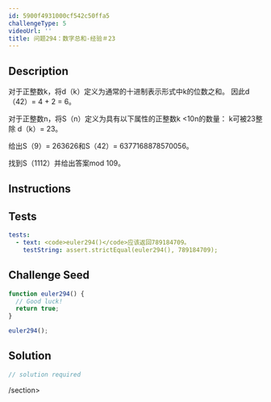 ```yaml
---
id: 5900f4931000cf542c50ffa5
challengeType: 5
videoUrl: ''
title: 问题294：数字总和-经验＃23
---
```


## Description
<section id="description">
对于正整数k，将d（k）定义为通常的十进制表示形式中k的位数之和。
因此d（42）= 4 + 2 = 6。


对于正整数n，将S（n）定义为具有以下属性的正整数k <10n的数量：
k可被23整除
d（k）= 23。

给出S（9）= 263626和S（42）= 6377168878570056。


找到S（1112）并给出答案mod 109。
</section>

## Instructions
<section id="instructions">
</section>

## Tests
<section id='tests'>

```yml
tests:
  - text: <code>euler294()</code>应该返回789184709。
    testString: assert.strictEqual(euler294(), 789184709);

```

</section>

## Challenge Seed
<section id='challengeSeed'>

<div id='js-seed'>

```js
function euler294() {
  // Good luck!
  return true;
}

euler294();

```

</div>



</section>

## Solution
<section id='solution'>

```js
// solution required
```

/section>
